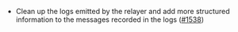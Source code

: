 *   Clean up the logs emitted by the relayer and add more
    structured information to the messages recorded in the logs
    ([#1538](https://github.com/informalsystems/ibc-rs/issues/1538))
